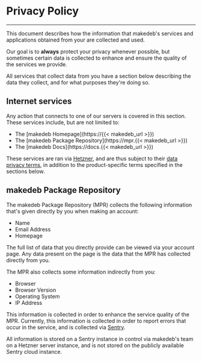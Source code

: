 # Privacy Policy
----------------

This document describes how the information that makedeb's services and applications obtained from your are collected and used.

Our goal is to **always** protect your privacy whenever possible, but sometimes certain data is collected to enhance and ensure the quality of the services we provide.

All services that collect data from you have a section below describing the data they collect, and for what purposes they're doing so.

## Internet services
Any action that connects to one of our servers is covered in this section. These services include, but are not limited to:
- The [makedeb Homepage](https://{{< makedeb_url >}})
- The [makedeb Package Repository](https://mpr.{{< makedeb_url >}})
- The [makedeb Docs](https://docs.{{< makedeb_url >}})

These services are ran via [Hetzner](https://www.hetzner.com), and are thus subject to their [data privacy terms](https://docs.hetzner.com/general/general-terms-and-conditions/data-privacy-faq), in addition to the product-specific terms specified in the sections below.

## makedeb Package Repository
The makedeb Package Repository (MPR) collects the following information that's given directly by you when making an account:

- Name
- Email Address
- Homepage

The full list of data that you directly provide can be viewed via your account page. Any data present on the page is the data that the MPR has collected directly from you.

The MPR also collects some information indirectly from you:

- Browser
- Browser Version
- Operating System
- IP Address

This information is collected in order to enhance the service quality of the MPR. Currently, this information is collected in order to report errors that occur in the service, and is collected via [Sentry](https://sentry.io).

All information is stored on a Sentry instance in control via makedeb's team on a Hetzner server instance, and is not stored on the publicly available Sentry cloud instance.
